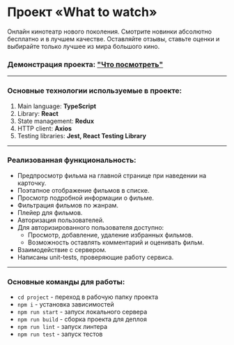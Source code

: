 # Проект «What to watch»

Онлайн кинотеатр нового поколения. Смотрите новинки абсолютно бесплатно и в лучшем качестве. Оставляйте отзывы, ставьте оценки и выбирайте только лучшее из мира большого кино.

### Демонстрация проекта: ["Что посмотреть"](https://what-to-watch-deploy.netlify.app/)

---

### Основные технологии используемые в проекте:
1. Main language: **TypeScript**
2. Library: **React**
3. State management: **Redux**
4. HTTP client: **Axios**
5. Testing libraries: **Jest, React Testing Library**

---

### Реализованная функциональность:
* Предпросмотр фильма на главной странице при наведении на карточку.
* Поэтапное отображение фильмов в списке.
* Просмотр подробной информации о фильме.
* Фильтрация фильмов по жанрам.
* Плейер для фильмов.
* Авторизация пользователей.
* Для авторизированного пользователя доступно:
  * Просмотр, добавление, удаление избранных фильмов.
  * Возможность оставлять комментарий и оценивать фильм.
* Взаимодействие с сервером.
* Написаны unit-tests, проверяющие работу сервиса.

---

### Основные команды для работы:
* `cd project` - переход в рабочую папку проекта
* `npm i` - установка зависимостей
* `npm run start` - запуск локального сервера
* `npm run build` - сборка проекта для деплоя
* `npm run lint` - запуск линтера
* `npm run test` - запуск тестов
